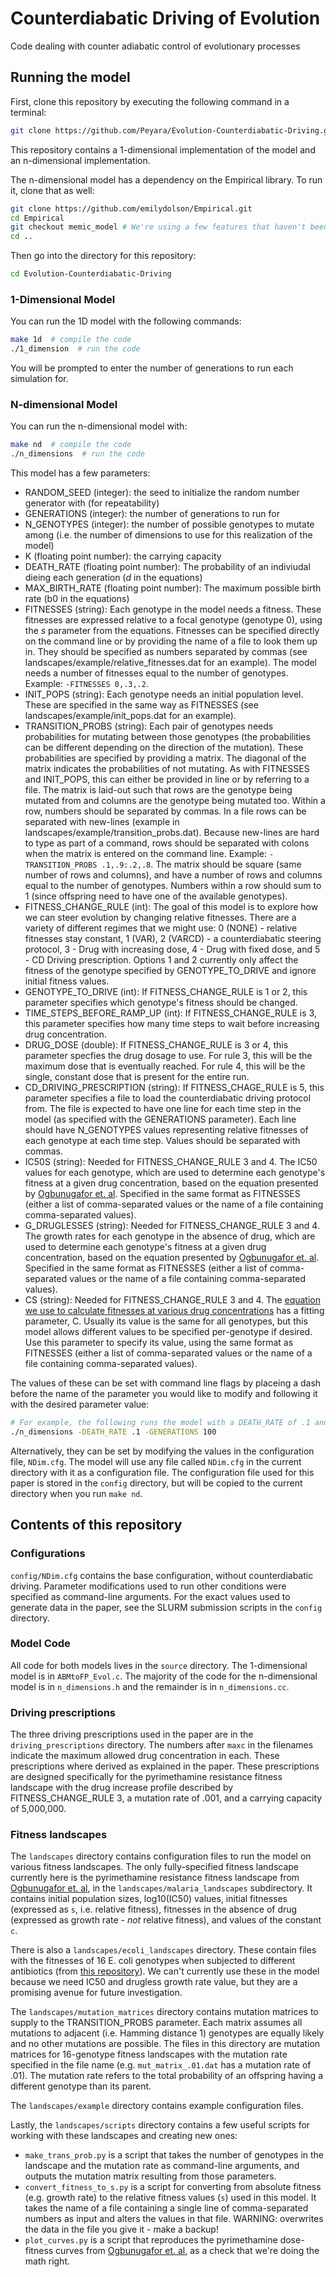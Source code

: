 # Counterdiabatic Driving of Evolution

Code dealing with counter adiabatic control of evolutionary processes

## Running the model

First, clone this repository by executing the following command in a terminal:

```bash
git clone https://github.com/Peyara/Evolution-Counterdiabatic-Driving.git
```

This repository contains a 1-dimensional implementation of the model and an n-dimensional implementation.

The n-dimensional model has a dependency on the Empirical library. To run it, clone that as well:

```bash
git clone https://github.com/emilydolson/Empirical.git
cd Empirical
git checkout memic_model # We're using a few features that haven't been merged into master yet
cd ..
```

Then go into the directory for this repository:

```bash
cd Evolution-Counterdiabatic-Driving
```

### 1-Dimensional Model

You can run the 1D model with the following commands:

```bash
make 1d  # compile the code
./1_dimension  # run the code
```

You will be prompted to enter the number of generations
to run each simulation for.

### N-dimensional Model

You can run the n-dimensional model with:

```bash
make nd  # compile the code
./n_dimensions  # run the code
```

This model has a few parameters:

- RANDOM_SEED (integer): the seed to initialize the random number generator with (for repeatability)
- GENERATIONS (integer): the number of generations to run for
- N_GENOTYPES (integer): the number of possible genotypes to mutate among (i.e. the number of dimensions to use for this realization of the model)
- K (floating point number): the carrying capacity
- DEATH_RATE (floating point number): The probability of an indiviudal dieing each generation (*d* in the equations)
- MAX_BIRTH_RATE (floating point number): The maximum possible birth rate (b0 in the equations)
- FITNESSES (string): Each genotype in the model needs a fitness. These fitnesses are expressed relative to a focal genotype (genotype 0), using the *s* parameter from the equations. Fitnesses can be specified directly on the command line or by providing the name of a file to look them up in. They should be specified as numbers separated by commas (see landscapes/example/relative_fitnesses.dat for an example). The model needs a number of fitnesses equal to the number of genotypes. Example: `-FITNESSES 0,.3,.2`.
- INIT_POPS (string): Each genotype needs an initial population level. These are specified in the same way as FITNESSES (see landscapes/example/init_pops.dat for an example).
- TRANSITION_PROBS (string): Each pair of genotypes needs probabilities for mutating between those genotypes (the probabilities can be different depending on the direction of the mutation). These probabilities are specified by providing a matrix. The diagonal of the matrix indicates the probabilities of not mutating. As with FITNESSES and INIT_POPS, this can either be provided in line or by referring to a file. The matrix is laid-out such that rows are the genotype being mutated from and columns are the genotype being mutated too. Within a row, numbers should be separated by commas. In a file rows can be separated with new-lines (example in landscapes/example/transition_probs.dat). Because new-lines are hard to type as part of a command, rows should be separated with colons when the matrix is entered on the command line. Example: `-TRANSITION_PROBS .1,.9:.2,.8`. The matrix should be square (same number of rows and columns), and have a number of rows and columns equal to the number of genotypes. Numbers within a row should sum to 1 (since offspring need to have one of the available genotypes).
- FITNESS_CHANGE_RULE (int): The goal of this model is to explore how we can steer evolution by changing relative fitnesses. There are a variety of different regimes that we might use: 0 (NONE) - relative fitnesses stay constant, 1 (VAR), 2 (VARCD) - a counterdiabatic steering protocol, 3 - Drug with increasing dose, 4 - Drug with fixed dose, and 5 - CD Driving prescription. Options 1 and 2 currently only affect the fitness of the genotype specified by GENOTYPE_TO_DRIVE and ignore initial fitness values.
- GENOTYPE_TO_DRIVE (int): If FITNESS_CHANGE_RULE is 1 or 2, this parameter specifies which genotype's fitness should be changed.
- TIME_STEPS_BEFORE_RAMP_UP (int): If FITNESS_CHANGE_RULE is 3, this parameter specifies how many time steps to wait before increasing drug concentration.
- DRUG_DOSE (double): If FITNESS_CHANGE_RULE is 3 or 4, this parameter specfies the drug dosage to use. For rule 3, this will be the maximum dose that is eventually reached. For rule 4, this will be the single, constant dose that is present for the entire run.
- CD_DRIVING_PRESCRIPTION (string): If FITNESS_CHAGE_RULE is 5, this parameter specifies a file to load the counterdiabatic driving protocol from. The file is expected to have one line for each time step in the model (as specified with the GENERATIONS parameter). Each line should have N_GENOTYPES values representing relative fitnesses of each genotype at each time step. Values should be separated with commas.
- IC50S (string): Needed for FITNESS_CHANGE_RULE 3 and 4. The IC50 values for each genotype, which are used to determine each genotype's fitness at a given drug concentration, based on the equation presented by [Ogbunugafor et. al](https://journals.plos.org/ploscompbiol/article?id=10.1371/journal.pcbi.1004710). Specified in the same format as FITNESSES (either a list of comma-separated values or the name of a file containing comma-separated values).
- G_DRUGLESSES (string): Needed for FITNESS_CHANGE_RULE 3 and 4. The growth rates for each genotype in the absence of drug, which are used to determine each genotype's fitness at a given drug concentration, based on the equation presented by [Ogbunugafor et. al](https://journals.plos.org/ploscompbiol/article?id=10.1371/journal.pcbi.1004710). Specified in the same format as FITNESSES (either a list of comma-separated values or the name of a file containing comma-separated values).
- CS (string): Needed for FITNESS_CHANGE_RULE 3 and 4. The [equation we use to calculate fitnesses at various drug concentrations](https://journals.plos.org/ploscompbiol/article?id=10.1371/journal.pcbi.1004710) has a fitting parameter, C. Usually its value is the same for all genotypes, but this model allows different values to be specified per-genotype if desired. Use this parameter to specify its value, using the same format as FITNESSES (either a list of comma-separated values or the name of a file containing comma-separated values).

The values of these can be set with command line flags by placeing a dash before the name of the parameter you would like to modify and following it with the desired parameter value:

```bash
# For example, the following runs the model with a DEATH_RATE of .1 and GENERATIONS set to 100
./n_dimensions -DEATH_RATE .1 -GENERATIONS 100
```

Alternatively, they can be set by modifying the values in the configuration file, `NDim.cfg`. The model will use any file called `NDim.cfg` in the current directory with it as a configuration file. The configuration file used for this paper is stored in the `config` directory, but will be copied to the current directory when you run `make nd`.

## Contents of this repository

### Configurations

`config/NDim.cfg` contains the base configuration, without counterdiabatic driving. Parameter modifications used to run other conditions were specified as command-line arguments. For the exact values used to generate data in the paper, see the SLURM submission scripts in the `config` directory.  

### Model Code

All code for both models lives in the `source` directory. The 1-dimensional model is in `ABMtoFP_Evol.c`. The majority of the code for the n-dimensional model is in `n_dimensions.h` and the remainder is in `n_dimensions.cc`.

### Driving prescriptions

The three driving prescriptions used in the paper are in the `driving_prescriptions` directory. The numbers after `maxc` in the filenames indicate the maximum allowed drug concentration in each. These prescriptions where derived as explained in the paper. These prescriptions are designed specifically for the pyrimethamine resistance fitness landscape with the drug increase profile described by FITNESS_CHANGE_RULE 3, a mutation rate of .001, and a carrying capacity of 5,000,000.

### Fitness landscapes

The `landscapes` directory contains configuration files to run the model on various fitness landscapes. The only fully-specified fitness landscape currently here is the pyrimethamine resistance fitness landscape from [Ogbunugafor et. al](https://journals.plos.org/ploscompbiol/article?id=10.1371/journal.pcbi.1004710), in the `landscapes/malaria_landscapes` subdirectory. It contains initial population sizes, log10(IC50) values, initial fitnesses (expressed as `s`, i.e. relative fitness), fitnesses in the absence of drug (expressed as growth rate - *not* relative fitness), and values of the constant `c`.

There is also a `landscapes/ecoli_landscapes` directory. These contain files with the fitnesses of 16 E. coli genotypes when subjected to different antibiotics (from [this repository](https://github.com/Daniel-Nichol/EvolutionarySteering/blob/master/results.py)). We can't currently use these in the model because we need IC50 and drugless growth rate value, but they are a promising avenue for future investigation.

The `landscapes/mutation_matrices` directory contains mutation matrices to supply to the TRANSITION_PROBS parameter. Each matrix assumes all mutations to adjacent (i.e. Hamming distance 1) genotypes are equally likely and no other mutations are possible. The files in this directory are mutation matrices for 16-genotype fitness landscapes with the mutation rate specified in the file name (e.g. `mut_matrix_.01.dat` has a mutation rate of .01). The mutation rate refers to the total probability of an offspring having a different genotype than its parent.

The `landscapes/example` directory contains example configuration files.

Lastly, the `landscapes/scripts` directory contains a few useful scripts for working with these landscapes and creating new ones:

- `make_trans_prob.py` is a script that takes the number of genotypes in the landscape and the mutation rate as command-line arguments, and outputs the mutation matrix resulting from those parameters.
- `convert_fitness_to_s.py` is a script for converting from absolute fitness (e.g. growth rate) to the relative fitness values (`s`) used in this model. It takes the name of a file containing a single line of comma-separated numbers as input and alters the values in that file. WARNING: overwrites the data in the file you give it - make a backup! 
- `plot_curves.py` is a script that reproduces the pyrimethamine dose-fitness curves from [Ogbunugafor et. al](https://journals.plos.org/ploscompbiol/article?id=10.1371/journal.pcbi.1004710), as a check that we're doing the math right.

